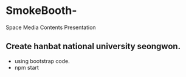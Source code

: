 # SmokeBooth-
Space Media Contents Presentation

## Create hanbat national university seongwon. 

* using bootstrap code. 
* npm start
